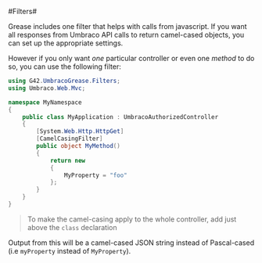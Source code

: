 #Filters#

Grease includes one filter that helps with calls from javascript. If you want all responses from Umbraco API calls to return camel-cased objects, you can set up the appropriate settings.

However if you only want *one* particular controller or even one *method* to do so, you can use the following filter:

```c#
using G42.UmbracoGrease.Filters;
using Umbraco.Web.Mvc;

namespace MyNamespace
{
    public class MyApplication : UmbracoAuthorizedController
    {
        [System.Web.Http.HttpGet]
        [CamelCasingFilter]
        public object MyMethod()
        {
            return new
            {
                MyProperty = "foo"
            };
        }
    }
}
```
>To make the camel-casing apply to the whole controller, add just above the `class` declaration

Output from this will be a camel-cased JSON string instead of Pascal-cased (i.e `myProperty` instead of `MyProperty`).